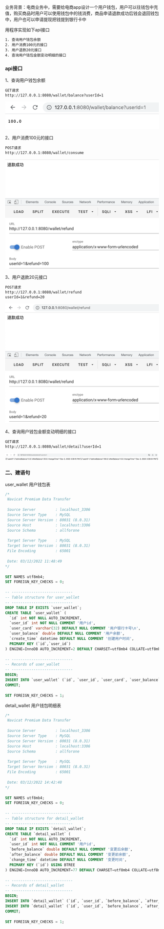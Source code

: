 业务背景：电商业务中，需要给电商app设计一个用户钱包，用户可以往钱包中充值，购买商品时用户可以使用钱包中的钱消费，商品申请退款成功后钱会退回钱包中，用户也可以申请提现把钱提到银行卡中

用程序实现如下api接口
```bash
1. 查询用户钱包余额
2. 用户消费100元的接口
3. 用户退款20元接口
4. 查询用户钱包金额变动明细的接口
```

### api接口

1、查询用户钱包余额

```
GET请求
http://127.0.0.1:8080/wallet/balance?userId=1
```

![image-20221203143153350](./images/image-20221203143153350.png)

2、用户消费100元的接口

```
POST请求
http://127.0.0.1:8080/wallet/consume
```

![image-20221203143409864](./images/image-20221203143409864.png)

3、用户退款20元接口

```
POST请求
http://127.0.0.1:8080/wallet/refund
userId=1&refund=20
```

![image-20221203143728883](./images/image-20221203143728883.png)

4、查询用户钱包金额变动明细的接口

```
GET请求
http://127.0.0.1:8080/wallet/detail?userId=1
```

![image-20221203144020704](./images/image-20221203144020704.png)

### 二、建语句

user_wallet 用户钱包表

```sql
/*
 Navicat Premium Data Transfer

 Source Server         : localhost_3306
 Source Server Type    : MySQL
 Source Server Version : 80031 (8.0.31)
 Source Host           : localhost:3306
 Source Schema         : allforone

 Target Server Type    : MySQL
 Target Server Version : 80031 (8.0.31)
 File Encoding         : 65001

 Date: 03/12/2022 11:48:49
*/

SET NAMES utf8mb4;
SET FOREIGN_KEY_CHECKS = 0;

-- ----------------------------
-- Table structure for user_wallet
-- ----------------------------
DROP TABLE IF EXISTS `user_wallet`;
CREATE TABLE `user_wallet` (
  `id` int NOT NULL AUTO_INCREMENT,
  `user_id` int NOT NULL COMMENT '用户id',
  `user_card` varchar(32) DEFAULT NULL COMMENT '用户银行卡号\n',
  `user_balance` double DEFAULT NULL COMMENT '用户余额',
  `create_time` datetime DEFAULT NULL COMMENT '创建用户时间',
  PRIMARY KEY (`id`,`user_id`)
) ENGINE=InnoDB AUTO_INCREMENT=2 DEFAULT CHARSET=utf8mb4 COLLATE=utf8mb4_0900_ai_ci;

-- ----------------------------
-- Records of user_wallet
-- ----------------------------
BEGIN;
INSERT INTO `user_wallet` (`id`, `user_id`, `user_card`, `user_balance`, `create_time`) VALUES (1, 1, '1', 100, NULL);
COMMIT;

SET FOREIGN_KEY_CHECKS = 1;

```

detail_wallet 用户钱包明细表

```sql
/*
 Navicat Premium Data Transfer

 Source Server         : localhost_3306
 Source Server Type    : MySQL
 Source Server Version : 80031 (8.0.31)
 Source Host           : localhost:3306
 Source Schema         : allforone

 Target Server Type    : MySQL
 Target Server Version : 80031 (8.0.31)
 File Encoding         : 65001

 Date: 03/12/2022 14:42:48
*/

SET NAMES utf8mb4;
SET FOREIGN_KEY_CHECKS = 0;

-- ----------------------------
-- Table structure for detail_wallet
-- ----------------------------
DROP TABLE IF EXISTS `detail_wallet`;
CREATE TABLE `detail_wallet` (
  `id` int NOT NULL AUTO_INCREMENT,
  `user_id` int NOT NULL COMMENT '用户id',
  `before_balance` double DEFAULT NULL COMMENT '变更后余额',
  `after_balance` double DEFAULT NULL COMMENT '变更前余额',
  `change_time` datetime DEFAULT NULL COMMENT '变更时间',
  PRIMARY KEY (`id`) USING BTREE
) ENGINE=InnoDB AUTO_INCREMENT=77 DEFAULT CHARSET=utf8mb4 COLLATE=utf8mb4_0900_ai_ci;

-- ----------------------------
-- Records of detail_wallet
-- ----------------------------
BEGIN;
INSERT INTO `detail_wallet` (`id`, `user_id`, `before_balance`, `after_balance`, `change_time`) VALUES (75, 1, 100, 0, '2022-12-03 06:39:04');
INSERT INTO `detail_wallet` (`id`, `user_id`, `before_balance`, `after_balance`, `change_time`) VALUES (76, 1, 0, 20, '2022-12-03 06:39:15');
COMMIT;

SET FOREIGN_KEY_CHECKS = 1;

```

